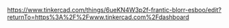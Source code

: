 https://www.tinkercad.com/things/6ueKN4W3p2f-frantic-blorr-esboo/edit?returnTo=https%3A%2F%2Fwww.tinkercad.com%2Fdashboard

